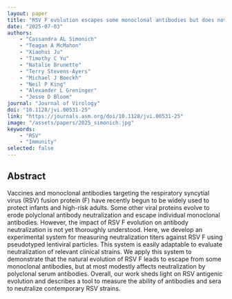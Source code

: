 ```yaml
---
layout: paper
title: "RSV F evolution escapes some monoclonal antibodies but does not strongly erode neutralization by human polyclonal sera"
date: "2025-07-03"
authors: 
    - "Cassandra AL Simonich"
    - "Teagan A McMahon"
    - "Xiaohui Ju"
    - "Timothy C Yu"
    - "Natalie Brunette"
    - "Terry Stevens-Ayers"
    - "Michael J Boeckh"
    - "Neil P King"
    - "Alexander L Greninger"
    - "Jesse D Bloom"
journal: "Journal of Virology"
doi: "10.1128/jvi.00531-25"
link: "https://journals.asm.org/doi/10.1128/jvi.00531-25"
image: "/assets/papers/2025_simonich.jpg"
keywords:
    - "RSV"
    - "Immunity"
selected: false
---
```


## Abstract
Vaccines and monoclonal antibodies targeting the respiratory syncytial virus (RSV) fusion protein (F) have recently begun to be widely used to protect infants and high-risk adults. Some other viral proteins evolve to erode polyclonal antibody neutralization and escape individual monoclonal antibodies. However, the impact of RSV F evolution on antibody neutralization is not yet thoroughly understood. Here, we develop an experimental system for measuring neutralization titers against RSV F using pseudotyped lentiviral particles. This system is easily adaptable to evaluate neutralization of relevant clinical strains. We apply this system to demonstrate that the natural evolution of RSV F leads to escape from some monoclonal antibodies, but at most modestly affects neutralization by polyclonal serum antibodies. Overall, our work sheds light on RSV antigenic evolution and describes a tool to measure the ability of antibodies and sera to neutralize contemporary RSV strains.
